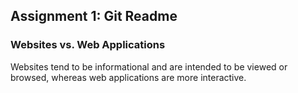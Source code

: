 ## Assignment 1: Git Readme

### Websites vs. Web Applications

Websites tend to be informational and are intended to be viewed or browsed, whereas web applications are more interactive.
